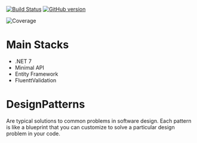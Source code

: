 [![Build Status](https://travis-ci.org/joemccann/dillinger.svg?branch=master)](https://travis-ci.org/joemccann/dillinger)
[![GitHub version](https://badge.fury.io/gh/Naereen%2FStrapDown.js.svg)](https://github.com/Naereen/StrapDown.js)


![Coverage](https://github.com/renanvolkers/DesignPatterns/main/coverage_badge.svg?sanitize=true)


# Main Stacks
* .NET 7 
* Minimal API
* Entity Framework
* FluenttValidation


# DesignPatterns

Are typical solutions to common problems in software design. Each pattern is like a blueprint that you can customize to solve a particular design problem in your code.




